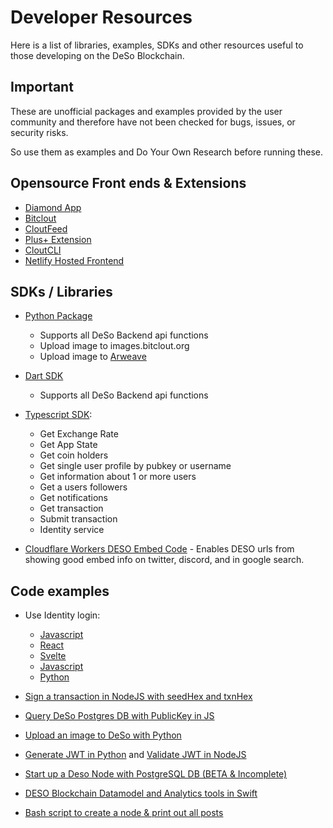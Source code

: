 # Developer Resources

Here is a list of libraries, examples, SDKs and other resources useful to those developing on the DeSo Blockchain.

## Important

These are unofficial packages and examples provided by the user community and therefore have not been checked for bugs, issues, or security risks.

So use them as examples and Do Your Own Research before running these.

## Opensource Front ends & Extensions

* [Diamond App](https://github.com/diamond-app/frontend)
* [Bitclout](https://github.com/deso-protocol/frontend)
* [CloutFeed](https://github.com/CloutFeed/mobileApp)
* [Plus+ Extension](https://github.com/iPaulPro/BitCloutPlus)
* [CloutCLI](https://github.com/andrewarrow/cloutcli)
* [Netlify Hosted Frontend](https://github.com/DeSoDev/BitFlare)

## SDKs / Libraries 

* [Python Package](https://pypi.org/project/deso/) 

    - Supports all DeSo Backend api functions
    - Upload image to images.bitclout.org
    - Upload image to [Arweave](https://arweave.org)

* [Dart SDK](https://github.com/DeverseSocial/deso_sdk) 

    - Supports all DeSo Backend api functions

* [Typescript SDK](https://github.com/bitclouthunt/bitclout-sdk):

    - Get Exchange Rate
    - Get App State
    - Get coin holders
    - Get single user profile by pubkey or username
    - Get information about 1 or more users
    - Get a users followers
    - Get notifications
    - Get transaction
    - Submit transaction
    - Identity service

* [Cloudflare Workers DESO Embed Code](https://github.com/DeSoDev/EmbeDeSo) - Enables DESO urls from showing good embed info on twitter, discord, and in google search.

## Code examples

* Use Identity login:

    - [Javascript](https://github.com/mubashariqbal/login-with-bitclout)
    - [React](https://github.com/BogdanDidenko/react-bitclout-login) 
    - [Svelte](https://github.com/mvanhalen/bitclout-identity-window-svelte) 
    - [Javascript](https://github.com/PrismWeb3/deso-web-identity) 
    - [Python](https://github.com/neonstoic/BitcloutPythonIdentityExample) 

* [Sign a transaction in NodeJS with seedHex and txnHex](https://gist.github.com/chafreaky/09296ff58b937056d362b69c2ef59a47)

* [Query DeSo Postgres DB with PublicKey in JS](https://gist.github.com/iPaulPro/2255639769eeedb1394921978a6be895)

* [Upload an image to DeSo with Python](https://gist.github.com/sungkhum/291d3d34f8e63b931a312c805ed19b1c)

* [Generate JWT in Python](https://gist.github.com/sungkhum/53b5b3cd050d46387c1f555f4dad18a5) and [Validate JWT in NodeJS](https://github.com/mattetre/bitclout-jwt-validate/)

* [Start up a Deso Node with PostgreSQL DB (BETA & Incomplete)](https://github.com/tijno/bitclout-run/tree/progres#warning)

* [DESO Blockchain Datamodel and Analytics tools in Swift](https://github.com/lludo/BitClout)

* [Bash script to create a node & print out all posts](https://github.com/DeSoDev/cloutprint)
